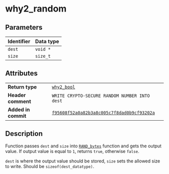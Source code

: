 <!--
This is part of WHY2
Copyright (C) 2022 Václav Šmejkal

This program is free software: you can redistribute it and/or modify
it under the terms of the GNU General Public License as published by
the Free Software Foundation, either version 3 of the License, or
(at your option) any later version.

This program is distributed in the hope that it will be useful,
but WITHOUT ANY WARRANTY; without even the implied warranty of
MERCHANTABILITY or FITNESS FOR A PARTICULAR PURPOSE.  See the
GNU General Public License for more details.

You should have received a copy of the GNU General Public License
along with this program.  If not, see <https://www.gnu.org/licenses/>.
-->

# why2_random

## Parameters

| Identifier | Data type |
| ---------- | --------- |
| `dest`     | `void *`  |
| `size`     | `size_t`  |

## Attributes

|                     |                                                          |
| ------------------  | -------------------------------------------------------- |
| **Return type**     | [`why2_bool`](../../../../types/core/flags/why2_bool) |
| **Header comment**  | `WRITE CRYPTO-SECURE RANDOM NUMBER INTO dest`            |
| **Added in commit** | [`f95608f52a0a82b3a8c005c7f8dad0b9cf93202a`](https://github.com/ENGO150/WHY2/commit/f95608f52a0a82b3a8c005c7f8dad0b9cf93202a) |

## Description

Function passes `dest` and `size` into [`RAND_bytes`](https://docs.openssl.org/1.1.1/man3/RAND_bytes) function and gets the output value. If output value is equal to `1`, returns `true`, otherwise `false`.

`dest` is where the output value should be stored, `size` sets the allowed size to write. Should be `sizeof(dest_datatype)`.